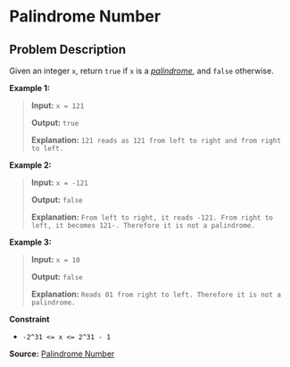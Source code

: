 # Palindrome Number

## Problem Description

Given an integer `x`, return `true` if `x` is a [_palindrome_](https://en.wikipedia.org/wiki/Palindrome), and `false` otherwise.

**Example 1:**

> **Input:** `x = 121`
>
> **Output:** `true`
>
> **Explanation:** `121 reads as 121 from left to right and from right to left.`

**Example 2:**

> **Input:** `x = -121`
>
> **Output:** `false`
>
> **Explanation:** `From left to right, it reads -121. From right to left, it becomes 121-. Therefore it is not a palindrome.`

**Example 3:**

> **Input:** `x = 10`
>
> **Output:** `false`
>
> **Explanation:** `Reads 01 from right to left. Therefore it is not a palindrome.`

**Constraint**

- `-2^31 <= x <= 2^31 - 1`

**Source:** [Palindrome Number](https://leetcode.com/problems/palindrome-number/)
